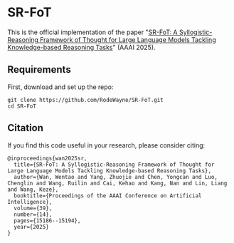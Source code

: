 # SR-FoT
This is the official implementation of the paper "[SR-FoT: A Syllogistic-Reasoning Framework of Thought for Large Language Models Tackling Knowledge-based Reasoning Tasks](https://ojs.aaai.org/index.php/AAAI/article/view/33666)" (AAAI 2025). 


## Requirements

First, download and set up the repo:

```setup
git clone https://github.com/RodeWayne/SR-FoT.git
cd SR-FoT
```

## Citation

If you find this code useful in your research, please consider citing:

``` citation
@inproceedings{wan2025sr,
  title={SR-FoT: A Syllogistic-Reasoning Framework of Thought for Large Language Models Tackling Knowledge-based Reasoning Tasks},
  author={Wan, Wentao and Yang, Zhuojie and Chen, Yongcan and Luo, Chenglin and Wang, Ruilin and Cai, Kehao and Kang, Nan and Lin, Liang and Wang, Keze},
  booktitle={Proceedings of the AAAI Conference on Artificial Intelligence},
  volume={39},
  number={14},
  pages={15186--15194},
  year={2025}
}
```

